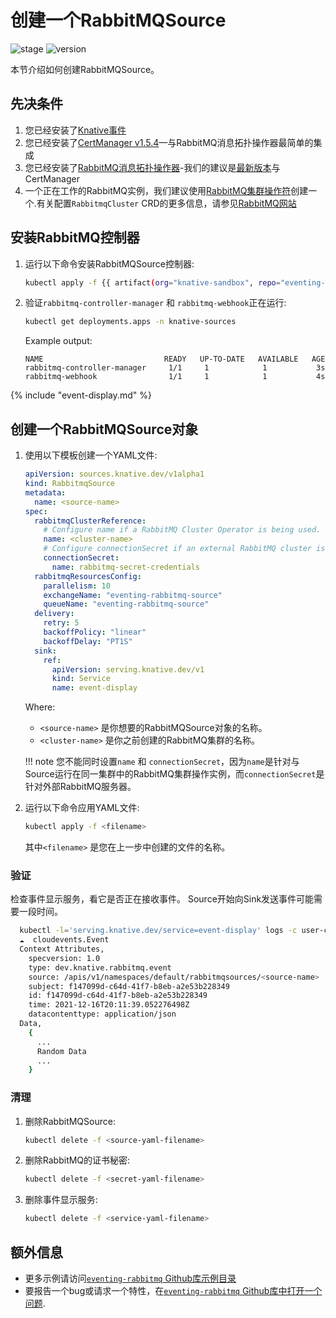 # 创建一个RabbitMQSource

![stage](https://img.shields.io/badge/Stage-stable-green?style=flat-square)
![version](https://img.shields.io/badge/API_Version-v1alpha1-red?style=flat-square)

本节介绍如何创建RabbitMQSource。

## 先决条件

1. 您已经安装了[Knative事件](../../../install/yaml-install/eventing/install-eventing-with-yaml.md)
2. 您已经安装了[CertManager v1.5.4](https://github.com/jetstack/cert-manager/releases/tag/v1.5.4)—与RabbitMQ消息拓扑操作器最简单的集成
3. 您已经安装了[RabbitMQ消息拓扑操作器](https://github.com/rabbitmq/messaging-topology-operator)-我们的建议是[最新版本](https://github.com/rabbitmq/messaging-topology-operator/releases/latest)与CertManager
4. 一个正在工作的RabbitMQ实例，我们建议使用[RabbitMQ集群操作符](https://github.com/rabbitmq/cluster-operator)创建一个.有关配置`RabbitmqCluster` CRD的更多信息，请参见[RabbitMQ网站](https://www.rabbitmq.com/kubernetes/operator/using-operator.html)

## 安装RabbitMQ控制器

1. 运行以下命令安装RabbitMQSource控制器:

    ```bash
    kubectl apply -f {{ artifact(org="knative-sandbox", repo="eventing-rabbitmq", file="rabbitmq-source.yaml") }}
    ```

1. 验证`rabbitmq-controller-manager` 和 `rabbitmq-webhook`正在运行:

    ```bash
    kubectl get deployments.apps -n knative-sources
    ```

    Example output:

    ```{ .bash .no-copy }
    NAME                           READY   UP-TO-DATE   AVAILABLE   AGE
    rabbitmq-controller-manager     1/1     1            1           3s
    rabbitmq-webhook                1/1     1            1           4s
    ```

{% include "event-display.md" %}

## 创建一个RabbitMQSource对象

1. 使用以下模板创建一个YAML文件:

    ```yaml
    apiVersion: sources.knative.dev/v1alpha1
    kind: RabbitmqSource
    metadata:
      name: <source-name>
    spec:
      rabbitmqClusterReference:
        # Configure name if a RabbitMQ Cluster Operator is being used.
        name: <cluster-name>
        # Configure connectionSecret if an external RabbitMQ cluster is being used.
        connectionSecret:
          name: rabbitmq-secret-credentials
      rabbitmqResourcesConfig:
        parallelism: 10
        exchangeName: "eventing-rabbitmq-source"
        queueName: "eventing-rabbitmq-source"
      delivery:
        retry: 5
        backoffPolicy: "linear"
        backoffDelay: "PT1S"
      sink:
        ref:
          apiVersion: serving.knative.dev/v1
          kind: Service
          name: event-display
    ```
    Where:

    - `<source-name>` 是你想要的RabbitMQSource对象的名称。
    - `<cluster-name>` 是你之前创建的RabbitMQ集群的名称。

    !!! note
        您不能同时设置`name` 和 `connectionSecret`，因为`name`是针对与Source运行在同一集群中的RabbitMQ集群操作实例，而`connectionSecret`是针对外部RabbitMQ服务器。

1. 运行以下命令应用YAML文件:

    ```bash
    kubectl apply -f <filename>
    ```
    其中`<filename>` 是您在上一步中创建的文件的名称。

### 验证

检查事件显示服务，看它是否正在接收事件。
Source开始向Sink发送事件可能需要一段时间。

```sh
  kubectl -l='serving.knative.dev/service=event-display' logs -c user-container
  ☁️  cloudevents.Event
  Context Attributes,
    specversion: 1.0
    type: dev.knative.rabbitmq.event
    source: /apis/v1/namespaces/default/rabbitmqsources/<source-name>
    subject: f147099d-c64d-41f7-b8eb-a2e53b228349
    id: f147099d-c64d-41f7-b8eb-a2e53b228349
    time: 2021-12-16T20:11:39.052276498Z
    datacontenttype: application/json
  Data,
    {
      ...
      Random Data
      ...
    }
```

### 清理

1. 删除RabbitMQSource:

    ```sh
    kubectl delete -f <source-yaml-filename>
    ```

1. 删除RabbitMQ的证书秘密:

    ```sh
    kubectl delete -f <secret-yaml-filename>
    ```

1. 删除事件显示服务:

    ```sh
    kubectl delete -f <service-yaml-filename>
    ```

## 额外信息

- 更多示例请访问[`eventing-rabbitmq` Github库示例目录](https://github.com/knative-sandbox/eventing-rabbitmq/tree/main/samples)
- 要报告一个bug或请求一个特性，在[`eventing-rabbitmq` Github库中打开一个问题](https://github.com/knative-sandbox/eventing-rabbitmq).
